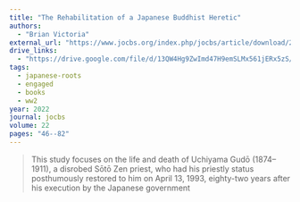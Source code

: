 ```yaml
---
title: "The Rehabilitation of a Japanese Buddhist Heretic"
authors:
  - "Brian Victoria"
external_url: "https://www.jocbs.org/index.php/jocbs/article/download/257/350"
drive_links:
  - "https://drive.google.com/file/d/13QW4Hg9ZwImd47H9emSLMx561jERx5zS/view?usp=drivesdk"
tags:
  - japanese-roots
  - engaged
  - books
  - ww2
year: 2022
journal: jocbs
volume: 22
pages: "46--82"
---
```


> This study focuses on the life and death of Uchiyama Gudō (1874–1911), a disrobed Sōtō Zen priest, who had his priestly status posthumously restored to him on April 13, 1993, eighty-two years after his execution by the Japanese government
